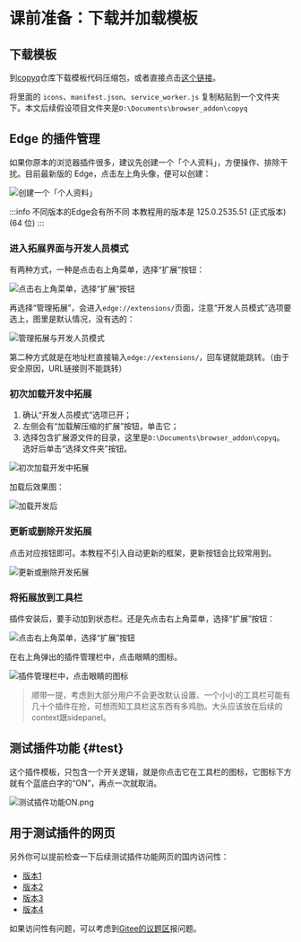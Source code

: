 # 课前准备：下载并加载模板

## 下载模板

到[copyq](https://gitee.com/jianqiu_huang/copyq)仓库下载模板代码压缩包，或者直接点击[这个链接](https://gitee.com/jianqiu_huang/copyq/repository/archive/master.zip)。

将里面的 `icons`、`manifest.json`、`service_worker.js` 复制粘贴到一个文件夹下。本文后续假设项目文件夹是`D:\Documents\browser_addon\copyq`

## Edge 的插件管理

如果你原本的浏览器插件很多，建议先创建一个「个人资料」，方便操作、排除干扰。目前最新版的 Edge，点击左上角头像，便可以创建：

![创建一个「个人资料」](assets/创建一个「个人资料」.png)

:::info 不同版本的Edge会有所不同
本教程用的版本是 125.0.2535.51 (正式版本) (64 位)
:::

### 进入拓展界面与开发人员模式

有两种方式，一种是点击右上角菜单，选择“扩展”按钮：

![点击右上角菜单，选择“扩展”按钮](assets/点击右上角菜单，选择扩展.png)

再选择“管理拓展”，会进入`edge://extensions/`页面，注意“开发人员模式”选项要选上，图里是默认情况，没有选的：

![管理拓展与开发人员模式](assets/管理拓展与开发人员模式.png)

第二种方式就是在地址栏直接输入`edge://extensions/`，回车键就能跳转。（由于安全原因，URL链接则不能跳转）

### 初次加载开发中拓展

1. 确认“开发人员模式”选项已开；
2. 左侧会有“加载解压缩的扩展”按钮，单击它；
3. 选择包含扩展源文件的目录，这里是`D:\Documents\browser_addon\copyq`。选好后单击“选择文件夹”按钮。

![初次加载开发中拓展](assets/初次加载开发中拓展.png)

加载后效果图：

![加载开发后](assets/更新或删除开发拓展.png)

### 更新或删除开发拓展

点击对应按钮即可。本教程不引入自动更新的框架，更新按钮会比较常用到。

![更新或删除开发拓展](assets/更新或删除开发拓展.png)

### 将拓展放到工具栏

插件安装后，要手动加到状态栏。还是先点击右上角菜单，选择“扩展”按钮：

![点击右上角菜单，选择“扩展”按钮](assets/点击右上角菜单，选择扩展.png)

在右上角弹出的插件管理栏中，点击眼睛的图标。

![插件管理栏中，点击眼睛的图标](assets/插件管理栏中，点击眼睛的图标.png)

> 顺带一提，考虑到大部分用户不会更改默认设置、一个小小的工具栏可能有几十个插件在抢，可想而知工具栏这东西有多鸡肋。大头应该放在后续的context跟sidepanel。

## 测试插件功能 {#test}

这个插件模板，只包含一个开关逻辑，就是你点击它在工具栏的图标，它图标下方就有个蓝底白字的“ON”，再点一次就取消。

![测试插件功能ON.png](测试插件功能ON.png)

## 用于测试插件的网页

另外你可以提前检查一下后续测试插件功能网页的国内访问性：

- [版本1](/software/WE/test/copy/version1)
- [版本2](/software/WE/test/copy/version2)
- [版本3](/software/WE/test/copy/version3)
- [版本4](/software/WE/test/copy/version4)

如果访问性有问题，可以考虑到[Gitee的议题区](https://gitee.com/jianqiu_huang/copyq/issues)报问题。
